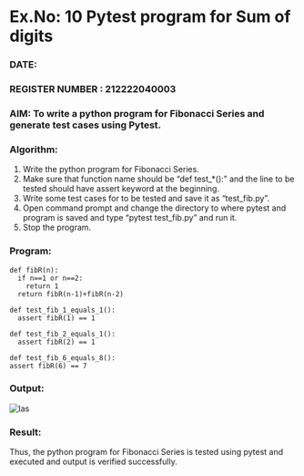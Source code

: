 # Ex.No: 10  Pytest program for Sum of digits

### DATE:                                                                            
### REGISTER NUMBER : 212222040003
### AIM: To write a python program for Fibonacci Series and generate test cases using Pytest. 

### Algorithm:

1. Write the python program for Fibonacci Series. 
2. Make sure that function name should be “def test_*():” and the line to be tested 
should have assert keyword at the beginning. 
3. Write some test cases for to be tested and save it as “test_fib.py”. 
4. Open command prompt and change the directory to where pytest and program is 
saved and type “pytest test_fib.py” and run it. 
5. Stop the program.

### Program:
```
def fibR(n): 
  if n==1 or n==2: 
    return 1 
  return fibR(n-1)+fibR(n-2)

def test_fib_1_equals_1(): 
  assert fibR(1) == 1

def test_fib_2_equals_1(): 
  assert fibR(2) == 1

def test_fib_6_equals_8(): 
assert fibR(6) == 7
```
### Output:
![las](https://github.com/user-attachments/assets/fe7b7840-b902-485d-bf94-26e11bec2082)



### Result:
Thus, the python program for Fibonacci Series is tested using pytest and executed and output is verified successfully.



